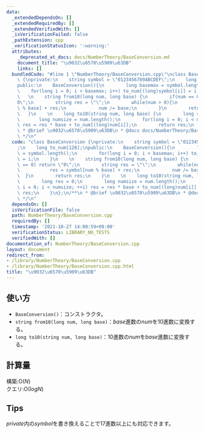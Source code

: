 ```yaml
---
data:
  _extendedDependsOn: []
  _extendedRequiredBy: []
  _extendedVerifiedWith: []
  _isVerificationFailed: false
  _pathExtension: cpp
  _verificationStatusIcon: ':warning:'
  attributes:
    _deprecated_at_docs: docs/NumberTheory/BaseConversion.md
    document_title: "\u9032\u6570\u5909\u63DB"
    links: []
  bundledCode: "#line 1 \"NumberTheory/BaseConversion.cpp\"\nclass BaseConversion\
    \ {\nprivate:\n    string symbol = \"0123456789ABCDEF\";\n    long to_num[128];\n\
    public:\n    BaseConversion(){\n        long basemax = symbol.length();\n    \
    \    for(long i = 0; i < basemax; i++) to_num[(long)symbol[i]] = i;\n    }\n \
    \   \n    string from10(long num, long base) {\n        if(num == 0) return \"\
    0\";\n        string res = \"\";\n        while(num > 0){\n            res = symbol[num\
    \ % base] + res;\n            num /= base;\n        }\n        return res;\n \
    \   }\n    \n    long to10(string num, long base) {\n        long res = 0;\n \
    \       long numsize = num.length();\n        for(long i = 0; i < numsize; ++i)\
    \ res = res * base + to_num[(long)num[i]];\n        return res;\n    }\n};\n/**\n\
    \ * @brief \u9032\u6570\u5909\u63DB\n * @docs docs/NumberTheory/BaseConversion.md\n\
    \ */\n"
  code: "class BaseConversion {\nprivate:\n    string symbol = \"0123456789ABCDEF\"\
    ;\n    long to_num[128];\npublic:\n    BaseConversion(){\n        long basemax\
    \ = symbol.length();\n        for(long i = 0; i < basemax; i++) to_num[(long)symbol[i]]\
    \ = i;\n    }\n    \n    string from10(long num, long base) {\n        if(num\
    \ == 0) return \"0\";\n        string res = \"\";\n        while(num > 0){\n \
    \           res = symbol[num % base] + res;\n            num /= base;\n      \
    \  }\n        return res;\n    }\n    \n    long to10(string num, long base) {\n\
    \        long res = 0;\n        long numsize = num.length();\n        for(long\
    \ i = 0; i < numsize; ++i) res = res * base + to_num[(long)num[i]];\n        return\
    \ res;\n    }\n};\n/**\n * @brief \u9032\u6570\u5909\u63DB\n * @docs docs/NumberTheory/BaseConversion.md\n\
    \ */\n"
  dependsOn: []
  isVerificationFile: false
  path: NumberTheory/BaseConversion.cpp
  requiredBy: []
  timestamp: '2021-10-27 14:00:59+09:00'
  verificationStatus: LIBRARY_NO_TESTS
  verifiedWith: []
documentation_of: NumberTheory/BaseConversion.cpp
layout: document
redirect_from:
- /library/NumberTheory/BaseConversion.cpp
- /library/NumberTheory/BaseConversion.cpp.html
title: "\u9032\u6570\u5909\u63DB"
---
```

## 使い方

- `BaseConversion()`：コンストラクタ。  
- `string from10(long num, long base)`：$base$進数の$num$を10進数に変換する。  
- `long to10(string num, long base)`：10進数の$num$を$base$進数に変換する。  
 
## 計算量

構築:$\mathrm{O}(N)$  
クエリ:$\mathrm{O}(logN)$  

## Tips  

$private$内の$symbol$を書き換えることで17進数以上にも対応できます。  
